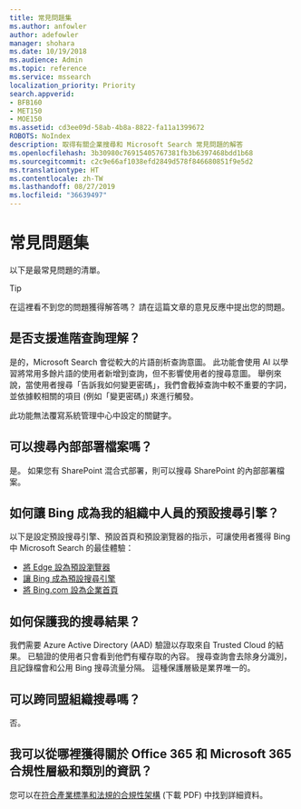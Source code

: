 ```yaml
---
title: 常見問題集
ms.author: anfowler
author: adefowler
manager: shohara
ms.date: 10/19/2018
ms.audience: Admin
ms.topic: reference
ms.service: mssearch
localization_priority: Priority
search.appverid:
- BFB160
- MET150
- MOE150
ms.assetid: cd3ee09d-58ab-4b8a-8822-fa11a1399672
ROBOTS: NoIndex
description: 取得有關企業搜尋和 Microsoft Search 常見問題的解答
ms.openlocfilehash: 3b30980c76915405767381fb3b6397468bdd1b68
ms.sourcegitcommit: c2c9e66af1038efd2849d578f846680851f9e5d2
ms.translationtype: HT
ms.contentlocale: zh-TW
ms.lasthandoff: 08/27/2019
ms.locfileid: "36639497"
---
```

# <a name="frequently-asked-questions"></a>常見問題集

以下是最常見問題的清單。

> [!TIP]
> 在這裡看不到您的問題獲得解答嗎？ 請在這篇文章的意見反應中提出您的問題。

## <a name="is-advanced-query-understanding-supported"></a>是否支援進階查詢理解？

是的，Microsoft Search 會從較大的片語剖析查詢意圖。 此功能會使用 AI 以學習將常用多餘片語的使用者新增到查詢，但不影響使用者的搜尋意圖。 舉例來說，當使用者搜尋「告訴我如何變更密碼」，我們會截掉查詢中較不重要的字詞，並依據較相關的項目 (例如「變更密碼」) 來進行觸發。
  
此功能無法覆寫系統管理中心中設定的關鍵字。
  
## <a name="can-you-search-for-files-on-premises"></a>可以搜尋內部部署檔案嗎？

是。 如果您有 SharePoint 混合式部署，則可以搜尋 SharePoint 的內部部署檔案。
  
## <a name="how-do-i-make-bing-the-default-search-engine-for-people-in-my-org"></a>如何讓 Bing 成為我的組織中人員的預設搜尋引擎？

以下是設定預設搜尋引擎、預設首頁和預設瀏覽器的指示，可讓使用者獲得 Bing 中 Microsoft Search 的最佳體驗：

- [將 Edge 設為預設瀏覽器](set-default-browser.md)
- [讓 Bing 成為預設搜尋引擎](set-default-search-engine.md)
- [將 Bing.com 設為企業首頁](set-default-homepage.md)

  
## <a name="how-are-my-search-results-protected"></a>如何保護我的搜尋結果？

我們需要 Azure Active Directory (AAD) 驗證以存取來自 Trusted Cloud 的結果。 已驗證的使用者只會看到他們有權存取的內容。 搜尋查詢會去除身分識別，且記錄檔會和公用 Bing 搜尋流量分隔。 這種保護層級是業界唯一的。

## <a name="can-i-search-across-federated-organizations"></a>可以跨同盟組織搜尋嗎？

否。

## <a name="where-can-i-get-info-about-office-365-and-microsoft-365-compliance-tiers-and-categories"></a>我可以從哪裡獲得關於 Office 365 和 Microsoft 365 合規性層級和類別的資訊？

您可以在[符合產業標準和法規的合規性架構](https://download.microsoft.com/download/B/2/7/B27B3EF3-8849-4C18-8BA4-5AD755728620/Compliance%20Framework_customer%20guidance.pdf) (下載 PDF) 中找到詳細資料。
